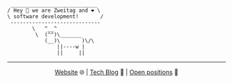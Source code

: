 ```
 ____________________________
/ Hey 👋 we are Zweitag and ❤️ \
\ software development!       /
 -----------------------------
        \   ^__^
         \  (^^)\_______
            (__)\       )\/\
                ||----w |
                ||     ||
```
---
<p align="center">
<a href="https://www.zweitag.de" target="_blank">Website</a> 🌐
|
<a href="https://www.zweitag.de/blog/kategorie/engineering/" target="_blank">Tech Blog</a> 📖
|
<a href="https://www.zweitag.de/karriere/" target="_blank">Open positions</a> 🙌
</p>
